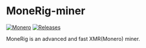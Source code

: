# MoneRig-miner
[![Monero](https://img.shields.io/badge/Monero-F60?logo=monero&logoColor=fff)](#) [![Releases](https://img.shields.io/badge/Releases-blue)](https://github.com/Kraiakn/MoneRig-miner/releases)


MoneRig is an advanced and fast XMR(Monero) miner.
